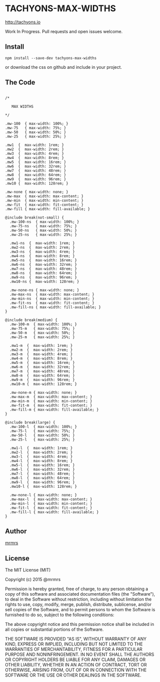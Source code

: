 # TACHYONS-MAX-WIDTHS

http://tachyons.io

Work In Progress. Pull requests and open issues welcome.

## Install
```
npm install --save-dev tachyons-max-widths
```
or download the css on github and include in your project.

## The Code
```

/*

   MAX WIDTHS

*/

.mw-100  { max-width: 100%; }
.mw-75   { max-width: 75%; }
.mw-50   { max-width: 50%; }
.mw-25   { max-width: 25%; }

.mw1  {  max-width: 1rem; }
.mw2  {  max-width: 2rem; }
.mw3  {  max-width: 4rem; }
.mw4  {  max-width: 8rem; }
.mw5  {  max-width: 16rem; }
.mw6  {  max-width: 32rem; }
.mw7  {  max-width: 48rem; }
.mw8  {  max-width: 64rem; }
.mw9  {  max-width: 96rem; }
.mw10 {  max-width: 128rem; }

.mw-none { max-width: none; }
.mw-max  { max-width: max-content; }
.mw-min  { max-width: min-content; }
.mw-fit  { max-width: fit-content; }
.mw-fill { max-width: fill-available; }

@include break(not-small) {
  .mw-100-ns  { max-width: 100%; }
  .mw-75-ns   { max-width: 75%; }
  .mw-50-ns   { max-width: 50%; }
  .mw-25-ns   { max-width: 25%; }

  .mw1-ns  {  max-width: 1rem; }
  .mw2-ns  {  max-width: 2rem; }
  .mw3-ns  {  max-width: 4rem; }
  .mw4-ns  {  max-width: 8rem; }
  .mw5-ns  {  max-width: 16rem; }
  .mw6-ns  {  max-width: 32rem; }
  .mw7-ns  {  max-width: 48rem; }
  .mw8-ns  {  max-width: 64rem; }
  .mw9-ns  {  max-width: 96rem; }
  .mw10-ns {  max-width: 128rem; }

  .mw-none-ns { max-width: none; }
  .mw-max-ns  { max-width: max-content; }
  .mw-min-ns  { max-width: min-content; }
  .mw-fit-ns  { max-width: fit-content; }
  .mw-fill-ns { max-width: fill-available; }
}

@include break(medium) {
  .mw-100-m  { max-width: 100%; }
  .mw-75-m   { max-width: 75%; }
  .mw-50-m   { max-width: 50%; }
  .mw-25-m   { max-width: 25%; }

  .mw1-m  {  max-width: 1rem; }
  .mw2-m  {  max-width: 2rem; }
  .mw3-m  {  max-width: 4rem; }
  .mw4-m  {  max-width: 8rem; }
  .mw5-m  {  max-width: 16rem; }
  .mw6-m  {  max-width: 32rem; }
  .mw7-m  {  max-width: 48rem; }
  .mw8-m  {  max-width: 64rem; }
  .mw9-m  {  max-width: 96rem; }
  .mw10-m {  max-width: 128rem; }

  .mw-none-m { max-width: none; }
  .mw-max-m  { max-width: max-content; }
  .mw-min-m  { max-width: min-content; }
  .mw-fit-m  { max-width: fit-content; }
  .mw-fill-m { max-width: fill-available; }
}

@include break(large) {
  .mw-100-l  { max-width: 100%; }
  .mw-75-l   { max-width: 75%; }
  .mw-50-l   { max-width: 50%; }
  .mw-25-l   { max-width: 25%; }

  .mw1-l  {  max-width: 1rem; }
  .mw2-l  {  max-width: 2rem; }
  .mw3-l  {  max-width: 4rem; }
  .mw4-l  {  max-width: 8rem; }
  .mw5-l  {  max-width: 16rem; }
  .mw6-l  {  max-width: 32rem; }
  .mw7-l  {  max-width: 48rem; }
  .mw8-l  {  max-width: 64rem; }
  .mw9-l  {  max-width: 96rem; }
  .mw10-l {  max-width: 128rem; }

  .mw-none-l { max-width: none; }
  .mw-max-l  { max-width: max-content; }
  .mw-min-l  { max-width: min-content; }
  .mw-fit-l  { max-width: fit-content; }
  .mw-fill-l { max-width: fill-available; }
}
```

## Author

[mrmrs](http://mrmrs.io)

## License

The MIT License (MIT)

Copyright (c) 2015 @mrmrs

Permission is hereby granted, free of charge, to any person obtaining a copy
of this software and associated documentation files (the "Software"), to deal
in the Software without restriction, including without limitation the rights
to use, copy, modify, merge, publish, distribute, sublicense, and/or sell
copies of the Software, and to permit persons to whom the Software is
furnished to do so, subject to the following conditions:

The above copyright notice and this permission notice shall be included in
all copies or substantial portions of the Software.

THE SOFTWARE IS PROVIDED "AS IS", WITHOUT WARRANTY OF ANY KIND, EXPRESS OR
IMPLIED, INCLUDING BUT NOT LIMITED TO THE WARRANTIES OF MERCHANTABILITY,
FITNESS FOR A PARTICULAR PURPOSE AND NONINFRINGEMENT. IN NO EVENT SHALL THE
AUTHORS OR COPYRIGHT HOLDERS BE LIABLE FOR ANY CLAIM, DAMAGES OR OTHER
LIABILITY, WHETHER IN AN ACTION OF CONTRACT, TORT OR OTHERWISE, ARISING FROM,
OUT OF OR IN CONNECTION WITH THE SOFTWARE OR THE USE OR OTHER DEALINGS IN
THE SOFTWARE.

